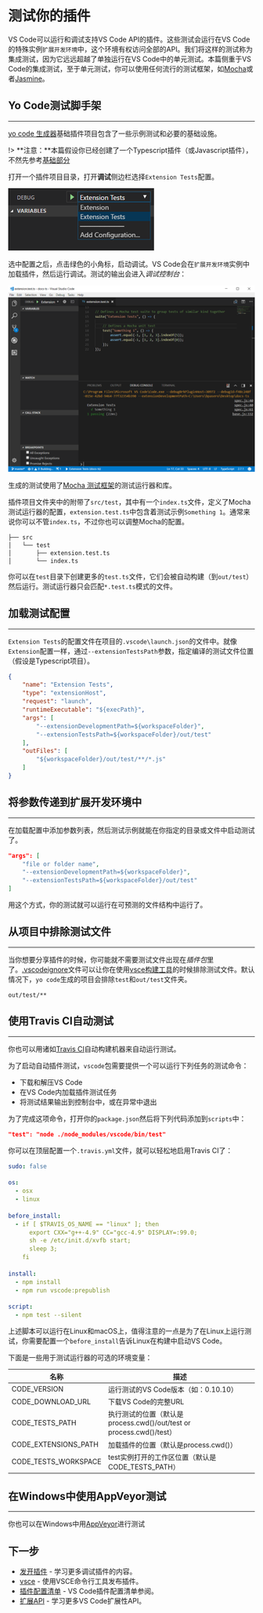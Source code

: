 # 测试你的插件

VS Code可以运行和调试支持VS Code API的插件。这些测试会运行在VS Code的特殊实例`扩展开发环境`中，这个环境有权访问全部的API。我们将这样的测试称为集成测试，因为它远远超越了单独运行在VS Code中的单元测试。本篇侧重于VS Code的集成测试，至于单元测试，你可以使用任何流行的测试框架，如[Mocha](https://mochajs.org/)或者[Jasmine](https://jasmine.github.io/)。

## Yo Code测试脚手架
---
[yo code 生成器](/extension-authoring/extension-generator.md)基础插件项目包含了一些示例测试和必要的基础设施。

!> **注意：**本篇假设你已经创建了一个Typescript插件（或Javascript插件），不然先参考[基础部分](extension-authoring/extension-generator)

打开一个插件项目目录，打开**调试**侧边栏选择`Extension Tests`配置。

![launch-tests](https://raw.githubusercontent.com/Microsoft/vscode-docs/master/docs/extensions/images/testing-extensions/launch-tests.png)

选中配置之后，点击绿色的小角标，启动调试。VS Code会在`扩展开发环境`实例中加载插件，然后运行调试。测试的输出会进入*调试控制台*：

![test-output](https://raw.githubusercontent.com/Microsoft/vscode-docs/master/docs/extensions/images/testing-extensions/test-output.png)

生成的测试使用了[Mocha 测试框架](https://mochajs.org/)的测试运行器和库。

插件项目文件夹中的附带了`src/test`，其中有一个`index.ts`文件，定义了Mocha测试运行器的配置，`extension.test.ts`中包含着测试示例`Something 1`。通常来说你可以不管`index.ts`，不过你也可以调整Mocha的配置。

```
├── src
│   └── test
│       ├── extension.test.ts
│       └── index.ts
```

你可以在`test`目录下创建更多的`test.ts`文件，它们会被自动构建（到`out/test`）然后运行。测试运行器只会匹配`*.test.ts`模式的文件。

## 加载测试配置
---

`Extension Tests`的配置文件在项目的`.vscode\launch.json`的文件中。就像`Extension`配置一样，通过`--extensionTestsPath`参数，指定编译的测试文件位置（假设是Typescript项目）。
```json
{
    "name": "Extension Tests",
    "type": "extensionHost",
    "request": "launch",
    "runtimeExecutable": "${execPath}",
    "args": [
        "--extensionDevelopmentPath=${workspaceFolder}",
        "--extensionTestsPath=${workspaceFolder}/out/test"
    ],
    "outFiles": [
        "${workspaceFolder}/out/test/**/*.js"
    ]
}
```

## 将参数传递到扩展开发环境中
---
在加载配置中添加参数列表，然后测试示例就能在你指定的目录或文件中启动测试了。
```json
"args": [
    "file or folder name",
    "--extensionDevelopmentPath=${workspaceFolder}",
    "--extensionTestsPath=${workspaceFolder}/out/test"
]
```
用这个方式，你的测试就可以运行在可预测的文件结构中运行了。

## 从项目中排除测试文件
---
当你想要分享插件的时候，你可能就不需要测试文件出现在*插件包*里了。[.vscodeignore](https://github.com/Microsoft/vscode-docs/blob/master/docs/extensions/publish-extension.md#advance-usage)文件可以让你在使用[vsce构建工具](https://github.com/Microsoft/vscode-docs/blob/master/docs/extensions/publish-extension.md)的时候排除测试文件。默认情况下，`yo code`生成的项目会排除`test`和`out/test`文件夹。
```
out/test/**
```

## 使用Travis CI自动测试
---
你也可以用诸如[Travis CI](https://travis-ci.org/)自动构建机器来自动运行测试。

为了启动自动插件测试，`vscode`包需要提供一个可以运行下列任务的测试命令：
- 下载和解压VS Code
- 在VS Code内加载插件测试任务
- 将测试结果输出到控制台中，或在异常中退出

为了完成这项命令，打开你的`package.json`然后将下列代码添加到`scripts`中：
```json
"test": "node ./node_modules/vscode/bin/test"
```

你可以在顶层配置一个`.travis.yml`文件，就可以轻松地启用Travis CI了：
```yml
sudo: false

os:
  - osx
  - linux

before_install:
  - if [ $TRAVIS_OS_NAME == "linux" ]; then
      export CXX="g++-4.9" CC="gcc-4.9" DISPLAY=:99.0;
      sh -e /etc/init.d/xvfb start;
      sleep 3;
    fi

install:
  - npm install
  - npm run vscode:prepublish

script:
  - npm test --silent
```

上述脚本可以运行在Linux和macOS上，值得注意的一点是为了在Linux上运行测试，你需要配置一个`before_install`告诉Linux在构建中启动VS Code。

下面是一些用于测试运行器的可选的环境变量：

| 名称 | 描述 |
| --- | --- |
| CODE_VERSION | 运行测试的VS Code版本（如：0.10.10）|
| CODE_DOWNLOAD_URL | 下载VS Code的完整URL |
| CODE_TESTS_PATH |	执行测试的位置（默认是process.cwd()/out/test or process.cwd()/test） |
| CODE_EXTENSIONS_PATH | 加载插件的位置（默认是process.cwd()） |
| CODE_TESTS_WORKSPACE | test实例打开的工作区位置（默认是CODE_TESTS_PATH） |

## 在Windows中使用AppVeyor测试
---
你也可以在Windows中用[AppVeyor](https://www.appveyor.com/)进行测试

## 下一步

- [发开插件](/extension-authoring/developing-extensions.md) - 学习更多调试插件的内容。
- [vsce](https://github.com/Microsoft/vscode-docs/blob/master/docs/extensions/publish-extension.md) - 使用VSCE命令行工具发布插件。
- [插件配置清单](/extensibility-reference/extension-manifest.md) - VS Code插件配置清单参阅。
- [扩展API](/extensibility-reference/vscode-api.md) - 学习更多VS Code扩展性API。